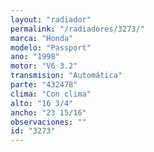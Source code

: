 ```yaml
---
layout: "radiador"
permalink: "/radiadores/3273/"
marca: "Honda"
modelo: "Passport"
ano: "1998"
motor: "V6 3.2"
transmision: "Automática"
parte: "432478"
clima: "Con clima"
alto: "16 3/4"
ancho: "23 15/16"
observaciones: ""
id: "3273"
---
```


